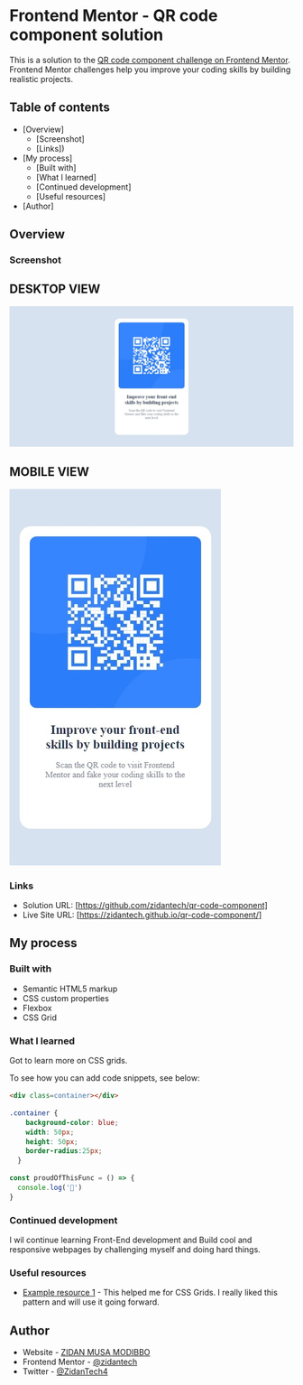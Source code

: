 # Frontend Mentor - QR code component solution

This is a solution to the [QR code component challenge on Frontend Mentor](https://www.frontendmentor.io/challenges/qr-code-component-iux_sIO_H). Frontend Mentor challenges help you improve your coding skills by building realistic projects. 

## Table of contents

- [Overview]			
  - [Screenshot]
  - [Links])
- [My process]
  - [Built with]
  - [What I learned]
  - [Continued development]
  - [Useful resources]
- [Author]

## Overview

### Screenshot
## DESKTOP VIEW
![](./design/desktop-design.jpeg)
## MOBILE VIEW
![](./design/mobile-design.jpeg)

### Links

- Solution URL: [https://github.com/zidantech/qr-code-component]
- Live Site URL: [https://zidantech.github.io/qr-code-component/]

## My process

### Built with

- Semantic HTML5 markup
- CSS custom properties
- Flexbox
- CSS Grid

### What I learned

Got to learn more on CSS grids.

To see how you can add code snippets, see below:

```html
<div class=container></div>
```
```css
.container {
    background-color: blue;
    width: 50px;
    height: 50px;
    border-radius:25px;
  }
```
```js
const proudOfThisFunc = () => {
  console.log('🎉')
}
```

### Continued development

I wil continue learning Front-End development and Build cool and responsive webpages by challenging myself and doing hard things.


### Useful resources

- [Example resource 1](https://www.w3schools.com) - This helped me for CSS Grids. I really liked this pattern and will use it going forward.


## Author

- Website - [ZIDAN MUSA MODIBBO](https://www.your-site.com)
- Frontend Mentor - [@zidantech](https://www.frontendmentor.io/profile/zidantech)
- Twitter - [@ZidanTech4](https://www.twitter.com/ZidanTech4)

